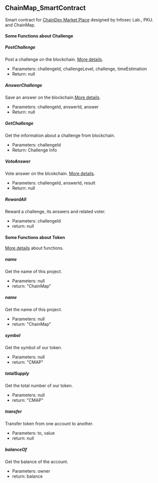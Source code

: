 ## ChainMap_SmartContract

Smart contract for [ChainDev Market Place](https://github.com/chainmaporg/cmp) designed by Infosec Lab., PKU. and ChainMap.


#### Some Functions about Challenge


##### PostChallenge

Post a challenge on the blockchain. [More details](https://github.com/chainmaporg/cmp/wiki/UI-flow#10-user-posts-a-challenge).

* Parameters: challengeId, challengeLevel, challenge, timeEstimation
* Return: null


##### AnswerChallenge

Save an answer on the blockchain.[More details](https://github.com/chainmaporg/cmp/wiki/UI-flow#11-any-user-answer-the-posted-challenge).

* Parameters: challengeId, answerId, answer
* Return: null


##### GetChallenge

Get the information about a challenge from blockchain. 

* Parameters: challengeId
* Return: Challenge Info

##### VoteAnswer 

Vote answer on the blcokchain. [More details](https://github.com/chainmaporg/cmp/wiki/UI-flow#12-community-users-vote-the-answer-of-the-posted-challenge).

* Parameters: challengeId, answerId, result
* Return: null

##### RewardAll

Reward a challenge, its answers and related voter. 

* Parameters: challengeId
* return: null


#### Some Functions about Token

[More details](https://github.com/nebulasio/wiki/blob/master/NRC20.md) about functions.

##### name

Get the name of this project.

* Parameters: null
* return: "ChainMap"


##### name

Get the name of this project.

* Parameters: null
* return: "ChainMap"


##### symbol

Get the symbol of our token.

* Parameters: null
* return: "CMAP"


##### totalSupply

Get the total number of our token.

* Parameters: null
* return: "CMAP"


##### transfer

Transfer token from one account to another.

* Parameters: to, value
* return: null

##### balanceOf

Get the balance of the account.

* Parameters: owner
* return: balance
